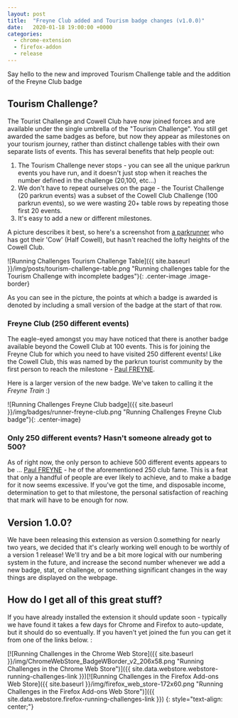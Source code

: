 ```yaml
---
layout: post
title:  "Freyne Club added and Tourism badge changes (v1.0.0)"
date:   2020-01-18 19:00:00 +0000
categories:
  - chrome-extension
  - firefox-addon
  - release
---
```


Say hello to the new and improved Tourism Challenge table and the addition of the Freyne Club badge

## Tourism Challenge?

The Tourist Challenge and Cowell Club have now joined forces and are available under the single umbrella
of the "Tourism Challenge". You still get awarded the same badges as before, but now they appear as milestones
on your tourism journey, rather than distinct challenge tables with their own separate lists of events.
This has several benefits that help people out:

1. The Tourism Challenge never stops - you can see all the unique parkrun events you have run, 
and it doesn't just stop when it reaches the number defined in the challenge (20,100, etc...)
2. We don't have to repeat ourselves on the page - the Tourist Challenge (20 parkrun events) was a subset
of the Cowell Club Challenge (100 parkrun events), so we were wasting 20+ table rows by repeating those 
first 20 events.
3. It's easy to add a new or different milestones.

A picture describes it best, so here's a screenshot from [a parkrunner](https://www.parkrun.org.uk/results/athleteeventresultshistory/?athleteNumber=1309364&eventNumber=0) who has got their 'Cow' (Half Cowell),
but hasn't reached the lofty heights of the Cowell Club.

![Running Challenges Tourism Challenge Table]({{ site.baseurl }}/img/posts/tourism-challenge-table.png "Running challenges table for the Tourism Challenge with incomplete badges"){: .center-image .image-border}

As you can see in the picture, the points at which a badge is awarded is denoted by including a small version
of the badge at the start of that row. 

### Freyne Club (250 different events)

The eagle-eyed amongst you may have noticed that there is another badge available beyond the Cowell Club at 100 events. 
This is for joining the Freyne Club for which you need to have visited 250 different events! Like the Cowell Club, this 
was named by the parkrun tourist community by the first person to reach the milestone - [Paul FREYNE](https://www.parkrun.org.uk/results/athleteeventresultshistory/?athleteNumber=5227&eventNumber=0).

Here is a larger version of the new badge. We've taken to calling it the *Freyne Train* :)

![Running Challenges Freyne Club badge]({{ site.baseurl }}/img/badges/runner-freyne-club.png "Running Challenges Freyne Club badge"){: .center-image}

### Only 250 different events? Hasn't someone already got to 500?

As of right now, the only person to achieve 500 different events appears to be ... [Paul FREYNE](https://www.parkrun.org.uk/results/athleteeventresultshistory/?athleteNumber=5227&eventNumber=0) - he of the aforementioned 250 club fame.
This is a feat that only a handful of people are ever likely to achieve, and to make a badge for it now seems excessive.
If you've got the time, and disposable income, determination to get to that milestone, the personal satisfaction of 
reaching that mark will have to be enough for now.

## Version 1.0.0?

We have been releasing this extension as version 0.something for nearly two years, we decided that it's clearly 
working well enough to be worthly of a version 1 release! We'll try and be a bit more logical with our numbering
system in the future, and increase the second number whenever we add a new badge, stat, or challenge, or something 
significant changes in the way things are displayed on the webpage.

## How do I get all of this great stuff?

If you have already installed the extension it should update soon - typically we
have found it takes a few days for Chrome and Firefox to auto-update, but it should
do so eventually.  If you haven't yet joined the fun you can get it from one of
the links below. :

[![Running Challenges in the Chrome Web Store]({{ site.baseurl }}/img/ChromeWebStore_BadgeWBorder_v2_206x58.png "Running Challenges in the Chrome Web Store")]({{ site.data.webstore.webstore-running-challenges-link }})[![Running Challenges in the Firefox Add-ons Web Store]({{ site.baseurl }}/img/firefox_web_store-172x60.png "Running Challenges in the Firefox Add-ons Web Store")]({{ site.data.webstore.firefox-running-challenges-link }})
{: style="text-align: center;"}
